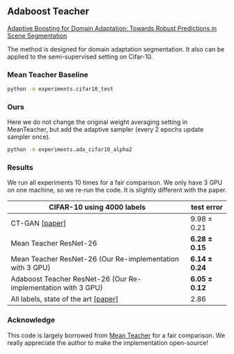 ## Adaboost Teacher 

[Adaptive Boosting for Domain Adaptation: Towards Robust Predictions in Scene Segmentation](https://arxiv.org/abs/2103.15685)

The method is designed for domain adaptation segmentation. It also can be applied to the semi-supervised setting on Cifar-10.

### Mean Teacher Baseline
```bash
python -m experiments.cifar10_test
```

### Ours
Here we do not change the original weight averaging setting in MeanTeacher, but add the adaptive sampler (every 2 epochs update sampler once). 

```bash
python -m experiments.ada_cifar10_alpha2
```

### Results
We run all experiments 10 times for a fair comparison. We only have 3 GPU on one machine, so we re-run the code. 
It is slightly different with the paper.

CIFAR-10 using 4000 labels   | test error
-----------------------------|-----------
CT-GAN [\[paper\]](https://openreview.net/forum?id=SJx9GQb0-) | 9.98 ± 0.21
Mean Teacher ResNet-26	     | **6.28 ± 0.15**
Mean Teacher ResNet-26 (Our Re-implementation with 3 GPU)      | **6.14 ± 0.24**
Adaboost Teacher ResNet-26 (Our Re-implementation with 3 GPU)       | **6.05 ± 0.12**
All labels, state of the art [\[paper\]](https://arxiv.org/abs/1705.07485) | 2.86


### Acknowledge 
This code is largely borrowed from [Mean Teacher](https://github.com/CuriousAI/mean-teacher) for a fair comparison. 
We really appreciate the author to make the implementation open-source!

